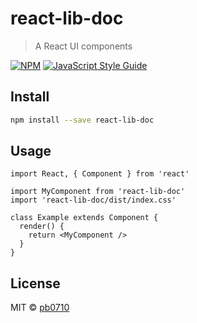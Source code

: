 # react-lib-doc

> A React UI components

[![NPM](https://img.shields.io/npm/v/react-lib-doc.svg)](https://www.npmjs.com/package/react-lib-doc) [![JavaScript Style Guide](https://img.shields.io/badge/code_style-standard-brightgreen.svg)](https://standardjs.com)

## Install

```bash
npm install --save react-lib-doc
```

## Usage

```tsx
import React, { Component } from 'react'

import MyComponent from 'react-lib-doc'
import 'react-lib-doc/dist/index.css'

class Example extends Component {
  render() {
    return <MyComponent />
  }
}
```

## License

MIT © [pb0710](https://github.com/pb0710)
